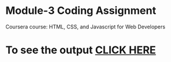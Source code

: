 

# Module-3 Coding Assignment

Coursera course: HTML, CSS, and Javascript for Web Developers

# To see the output [CLICK HERE](https://namankaushik19.github.io/SummerTrainingCouseraWebDev/Assignments/module-3/index.html)

